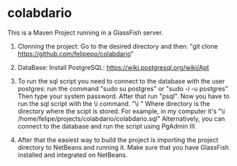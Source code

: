 # colabdario

This is a Maven Project running in a GlassFish server.

1) Clonning the project:
Go to the desired directory and then:
"git clone https://github.com/felipepo/colabdario"

2) DataBase:
Install PostgreSQL:
https://wiki.postgresql.org/wiki/Apt

3) To run the sql script you need to connect to the database with the user postgres: run the command "sudo su postgres" or "sudo -i -u postgres"
Then type your system password.
After that run "psql".
Now you have to run the sql script with the \i command.
"\i <directory>"
Where directory is the directory where the scipt is stored.
For example, in my computer it's
"\i /home/felipe/projects/colabdario/colabdario.sql"
Alternatively, you can connect to the database and run the script using PgAdmin III.

4) After that the easiest way to build the project is importing the project directory to NetBeans and running it.
Make sure that you have GlassFish installed and integrated on NetBeans.

